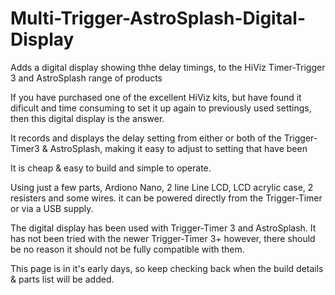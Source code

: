 # Multi-Trigger-AstroSplash-Digital-Display
Adds a digital display showing thhe delay timings, to the HiViz Timer-Trigger 3 and AstroSplash range of products

If you have purchased one of the excellent HiViz kits, but have found it dificult and time consuming to set it up again to previously used settings,
then this digital display is the answer.

It records and displays the delay setting from either or both of the Trigger-Timer3 & AstroSplash, making it easy to adjust to setting that have been 

It is cheap & easy to build and simple to operate.

Using just a few parts, Ardiono Nano, 2 line Line LCD, LCD acrylic case, 2 resisters and some wires. it can be powered directly from the Trigger-Timer or via a USB supply.

The digital display has been used with Trigger-Timer 3 and AstroSplash. It has not been tried with the newer Trigger-Timer 3+ however, there should be no reason it should not be fully compatible with them.

This page is in it's early days, so keep checking back when the build details & parts list will be added.
